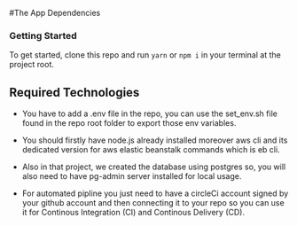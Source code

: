 #The App Dependencies

### Getting Started
 To get started, clone this repo and run `yarn` or `npm i` in your terminal at the project root.

## Required Technologies
- You have to add a .env file in the repo, you can use the set_env.sh file found in the repo root folder to export those env variables.

- You should firstly have node.js already installed moreover aws cli and its dedicated version for aws elastic beanstalk commands which is eb cli.

- Also in that project, we created the database using postgres so, you will also need to have pg-admin server installed for local usage.

- For automated pipline you just need to have a circleCi account signed by your github account and then connecting it to your repo so you can use it for Continous Integration (CI) and Continous Delivery (CD).